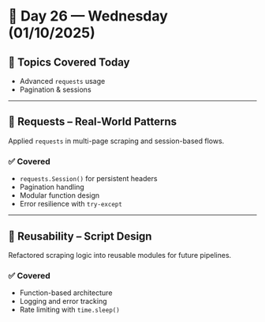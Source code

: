 # 📅 Day 26 — Wednesday (01/10/2025)

## 🧭 Topics Covered Today
 
- Advanced `requests` usage  
- Pagination & sessions

---

## 🔄 Requests – Real-World Patterns

Applied `requests` in multi-page scraping and session-based flows.

### ✅ Covered  
- `requests.Session()` for persistent headers  
- Pagination handling  
- Modular function design  
- Error resilience with `try-except`

---

## 🧰 Reusability – Script Design

Refactored scraping logic into reusable modules for future pipelines.

### ✅ Covered  
- Function-based architecture  
- Logging and error tracking  
- Rate limiting with `time.sleep()`
